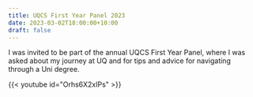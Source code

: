 ```yaml
---
title: UQCS First Year Panel 2023
date: 2023-03-02T18:00:00+10:00
draft: false
---
```


I was invited to be part of the annual UQCS First Year Panel, where I was asked about my journey at UQ and for tips and advice for navigating through a Uni degree.

{{< youtube id="Orhs6X2xIPs" >}}
